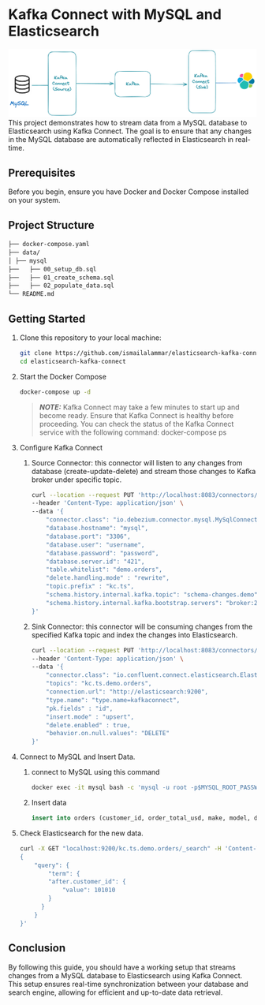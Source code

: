 # Kafka Connect with MySQL and Elasticsearch #
![alt text](/.github/static/project.png "flow")
This project demonstrates how to stream data from a MySQL database to Elasticsearch using Kafka Connect. The goal is to ensure that any changes in the MySQL database are automatically reflected in Elasticsearch in real-time.

## Prerequisites
Before you begin, ensure you have Docker and Docker Compose installed on your system.

## Project Structure
```bash 
├── docker-compose.yaml
├── data/
│ ├── mysql
├──   ├── 00_setup_db.sql
├──   ├── 01_create_schema.sql
├──   ├── 02_populate_data.sql
└── README.md
```

## Getting Started
1. Clone this repository to your local machine:
   ```bash
   git clone https://github.com/ismailalammar/elasticsearch-kafka-connect.git
   cd elasticsearch-kafka-connect
    ```
2. Start the Docker Compose
   ```bash
   docker-compose up -d
    ```
    > **_NOTE:_**  Kafka Connect may take a few minutes to start up and become ready. Ensure that Kafka Connect is healthy before proceeding. You can check the status of the Kafka Connect service with the following command: docker-compose ps

3. Configure Kafka Connect
    1. Source Connector: this connector will listen to any changes from database (create-update-delete) and stream those changes to Kafka broker under specific topic.
        ```bash
        curl --location --request PUT 'http://localhost:8083/connectors/source-debezium-orders-00/config' \
        --header 'Content-Type: application/json' \
        --data '{
            "connector.class": "io.debezium.connector.mysql.MySqlConnector",
            "database.hostname": "mysql",
            "database.port": "3306",
            "database.user": "username",
            "database.password": "password",
            "database.server.id": "421",
            "table.whitelist": "demo.orders",
            "delete.handling.mode" : "rewrite",
            "topic.prefix" : "kc.ts",
            "schema.history.internal.kafka.topic": "schema-changes.demo",
            "schema.history.internal.kafka.bootstrap.servers": "broker:29092"
        }'
        ```
    2. Sink Connector: this connector will be consuming changes from the specified Kafka topic and index the changes into Elasticsearch.
        ```bash
        curl --location --request PUT 'http://localhost:8083/connectors/sink-elastic-orders-00/config' \
        --header 'Content-Type: application/json' \
        --data '{
            "connector.class": "io.confluent.connect.elasticsearch.ElasticsearchSinkConnector",
            "topics": "kc.ts.demo.orders",
            "connection.url": "http://elasticsearch:9200",
            "type.name": "type.name=kafkaconnect",
            "pk.fields" : "id",
            "insert.mode" : "upsert",
            "delete.enabled" : true,
            "behavior.on.null.values": "DELETE"
        }'
        ```
  
4. Connect to MySQL and Insert Data.
    1. connect to MySQL using this command
        ```sh
        docker exec -it mysql bash -c 'mysql -u root -p$MYSQL_ROOT_PASSWORD demo'
        ```
    2. Insert data
        ```sql
        insert into orders (customer_id, order_total_usd, make, model, delivery_city, delivery_company, delivery_address) values ( 101010, 197745.59, 'TST', 'TST Car', 'Berlin', 'TST Group', 'dummy Street');
        ```
5. Check Elasticsearch for the new data.
    ```sh
    curl -X GET "localhost:9200/kc.ts.demo.orders/_search" -H 'Content-Type: application/json' -d'
    {
        "query": {
            "term": {
            "after.customer_id": {
                "value": 101010
            }
          }
        }
    }'
    ```

## Conclusion
By following this guide, you should have a working setup that streams changes from a MySQL database to Elasticsearch using Kafka Connect. This setup ensures real-time synchronization between your database and search engine, allowing for efficient and up-to-date data retrieval.
